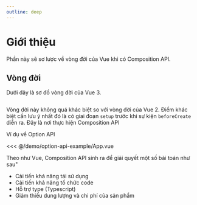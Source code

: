 ```yaml
---
outline: deep
---
```


# Giới thiệu
Phần này sẽ sơ lược về vòng đời của Vue khi có Composition API.

## Vòng đời
Dưới đây là sơ đồ vòng đời của Vue 3.

<p align="center">
<img alt="" src="/lifecycle.png"/>
</p>

Vòng đời này không quá khác biệt so với vòng đời của Vue 2. Điểm khác biệt cần lưu ý nhất đó là có giai đoạn `setup` trước khi sự kiện `beforeCreate` diễn ra. Đây là nơi thực hiện Composition API

Ví dụ về Option API

<<< @/demo/option-api-example/App.vue

Theo như Vue, Composition API sinh ra để giải quyết một số bài toán như sau"
* Cải tiến khá năng tái sử dụng
* Cải tiến khả năng tổ chức code
* Hỗ trợ type (Typescript)
* Giảm thiếu dung lượng và chi phí của sản phẩm
